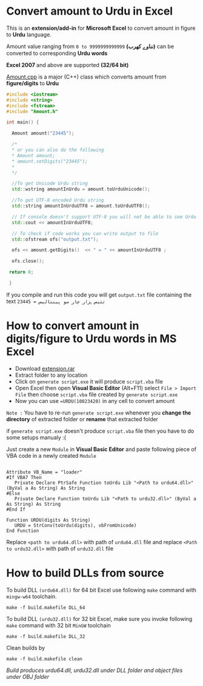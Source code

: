 # Convert amount to Urdu in Excel 

This is an **extension/add-in** for **Microsoft Excel** to convert amount in figure to **Urdu** language.

Amount value ranging from `0 to 9999999999999` **(نناوے کھرب)**  can be converted to corresponding **Urdu words**

**Excel 2007** and above are supported **(32/64 bit)**

[Amount.cpp](https://github.com/umer0586/excel-urdu-extension/blob/master/Amount.cpp) is a major (C++) class which converts amount from **figure/digits** to **Urdu**


```c++
#include <iostream>
#include <string>
#include <fstream>
#include "Amount.h"

int main() {

  Amount amount("23445");

  /*
  * or you can also do the following
  * Amount amount;
  * amount.setDigits("23445");
  *
  */

  //To get Unicode Urdu string
  std::wstring amountInUrdu = amount.toUrduUnicode();

  //To get UTF-8 encoded Urdu string
  std::string amountInUrduUTF8 = amount.toUrduUTF8();

  // If console doesn't support UTF-8 you will not be able to see Urdu text
  std::cout << amountInUrduUTF8;

  // To check if code works you can write output to file
  std::ofstream ofs("output.txt");

  ofs << amount.getDigits()  << " = " << amountInUrduUTF8 ;

  ofs.close();

 return 0;

 }

```
If you compile and run this code you will get `output.txt` file containing the text `23445 = تئیس ہزار چار سو پینتالیس`


# How to convert amount in digits/figure to Urdu words in MS Excel

* Download [extension.rar](https://github.com/umer0586/excel-urdu-extension/releases/tag/v1.0)
* Extract folder to any location
* Click on `generate script.exe` it will produce `script.vba` file
* Open Excel then open **Visual Basic Editor** (Alt+F11) select `File > Import File` then choose `script.vba` file created by `generate script.exe`
* Now you can use `=URDU(10023420)` in any cell to convert amount

`Note :` You have to re-run `generate script.exe` whenever you **change the directory** of extracted folder or **rename** that extracted folder

if `generate script.exe` doesn't produce `script.vba` file then you have to do some setups manualy :(

Just create a new `Module` in **Visual Basic Editor** and paste following piece of VBA code in a newly created `Module`

``` VBA

Attribute VB_Name = "loader" 
#If VBA7 Then 
   Private Declare PtrSafe Function toUrdu Lib "<Path to urdu64.dll>" (ByVal a As String) As String
#Else
   Private Declare Function toUrdu Lib "<Path to urdu32.dll>" (ByVal a As String) As String
#End If

Function URDU(digits As String)
   URDU = StrConv(toUrdu(digits), vbFromUnicode)
End Function

```
Replace `<path to urdu64.dll>` with path of `urdu64.dll` file and replace `<Path to urdu32.dll>` with path of `urdu32.dll` file



# How to build DLLs from source

To build DLL `(urdu64.dll)` for 64 bit Excel use following `make` command with `mingw-w64` toolchain.

    make -f build.makefile DLL_64

To build DLL `(urdu32.dll)` for 32 bit Excel, make sure you invoke following `make` command with 32 bit `MinGW` toolchain

    make -f build.makefile DLL_32

Clean builds by

    make -f build.makefile clean

*Build produces urdu64.dll, urdu32.dll under DLL folder and object files under OBJ folder*

